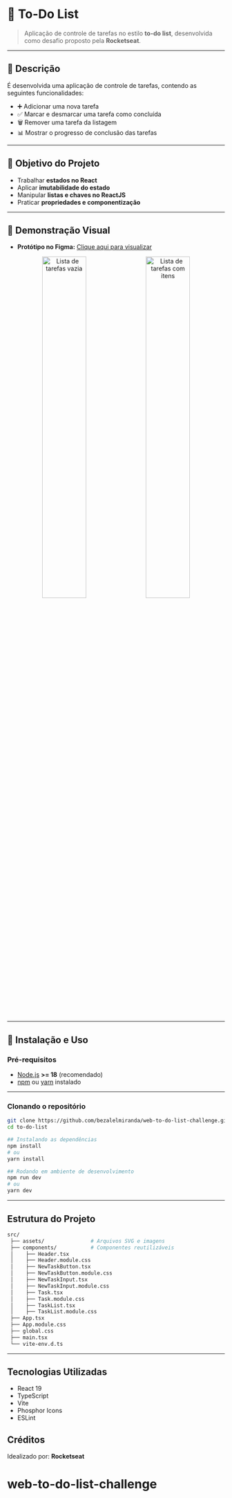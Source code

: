 # 📝 To-Do List

> Aplicação de controle de tarefas no estilo **to-do list**, desenvolvida como desafio proposto pela **Rocketseat**.

---

## 📜 Descrição

É desenvolvida uma aplicação de controle de tarefas, contendo as seguintes funcionalidades:

- ➕ Adicionar uma nova tarefa  
- ✅ Marcar e desmarcar uma tarefa como concluída  
- 🗑 Remover uma tarefa da listagem  
- 📊 Mostrar o progresso de conclusão das tarefas

---

## 🎯 Objetivo do Projeto

- Trabalhar **estados no React**
- Aplicar **imutabilidade do estado**
- Manipular **listas e chaves no ReactJS**
- Praticar **propriedades e componentização**

---

## 🎨 Demonstração Visual

- **Protótipo no Figma:** [Clique aqui para visualizar](https://www.figma.com/design/0n0zDN7zbzhRbaEO74Xesx/ToDo-List-%E2%80%A2-Desafio-React/duplicate?node-id=56-96&p=f)  
<p align="center">
  <img src="/empty-list.png" alt="Lista de tarefas vazia" width="45%" style="margin-right: 10px;"/>
  <img src="/task-list.png" alt="Lista de tarefas com itens" width="45%"/>
</p>

---

## 🚀 Instalação e Uso

### **Pré-requisitos**
- [Node.js](https://nodejs.org/) **>= 18** (recomendado)
- [npm](https://www.npmjs.com/) ou [yarn](https://yarnpkg.com/) instalado

---

### **Clonando o repositório**
```bash
git clone https://github.com/bezalelmiranda/web-to-do-list-challenge.git
cd to-do-list

## Instalando as dependências
npm install
# ou
yarn install

## Rodando em ambiente de desenvolvimento
npm run dev
# ou
yarn dev
```

---

## Estrutura do Projeto
```bash
src/
 ├── assets/               # Arquivos SVG e imagens
 ├── components/           # Componentes reutilizáveis
 │    ├── Header.tsx
 │    ├── Header.module.css
 │    ├── NewTaskButton.tsx
 │    ├── NewTaskButton.module.css
 │    ├── NewTaskInput.tsx
 │    ├── NewTaskInput.module.css
 │    ├── Task.tsx
 │    ├── Task.module.css
 │    ├── TaskList.tsx
 │    ├── TaskList.module.css
 ├── App.tsx
 ├── App.module.css
 ├── global.css
 ├── main.tsx
 └── vite-env.d.ts
 ```

---

## Tecnologias Utilizadas

- React 19
- TypeScript
- Vite
- Phosphor Icons
- ESLint

## Créditos
Idealizado por: **Rocketseat**
# web-to-do-list-challenge
